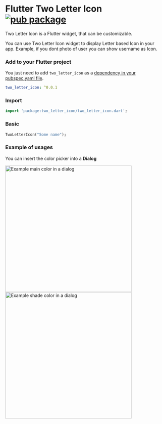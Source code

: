 # Flutter Two Letter Icon [![pub package](https://img.shields.io/pub/v/flutter_material_color_picker.svg)](https://pub.dartlang.org/packages/flutter_material_color_picker)

Two Letter Icon is a Flutter widget, that can be customizable.

You can use Two Letter Icon widget to display Letter based Icon in your app.
Example, if you dont photo of user you can show username as Icon.

### Add to your Flutter project

You just need to add `two_letter_icon` as a [dependency in your pubspec.yaml file](https://flutter.io/using-packages/).

```yaml
two_letter_icon: ^0.0.1
```

### Import

```dart
import 'package:two_letter_icon/two_letter_icon.dart';
```

### Basic

```dart
TwoLetterIcon("Some name");
```

### Example of usages

You can insert the color picker into a **Dialog**

<img title="Example main color in a dialog" src="https://github.com/Pyozer/color_picker/blob/master/demo/main_color_dialog.png?raw=true" width="400" />

<img title="Example shade color in a dialog" src="https://github.com/Pyozer/color_picker/blob/master/demo/shade_color_dialog.png?raw=true" width="400" />

